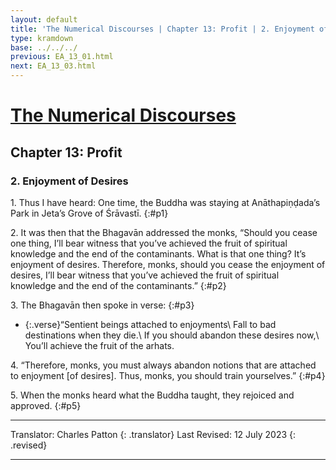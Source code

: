 ```yaml
---
layout: default
title: 'The Numerical Discourses | Chapter 13: Profit | 2. Enjoyment of Desires'
type: kramdown
base: ../../../
previous: EA_13_01.html
next: EA_13_03.html
---
```


# [The Numerical Discourses](../index.html)
## Chapter 13: Profit
### 2. Enjoyment of Desires

1\. Thus I have heard: One time, the Buddha was staying at Anāthapiṇḍada’s Park in Jeta’s Grove of Śrāvastī.
{:#p1}

2\. It was then that the Bhagavān addressed the monks, “Should you cease one thing, I’ll bear witness that you’ve achieved the fruit of spiritual knowledge and the end of the contaminants. What is that one thing? It’s enjoyment of desires. Therefore, monks, should you cease the enjoyment of desires, I’ll bear witness that you’ve achieved the fruit of spiritual knowledge and the end of the contaminants.”
{:#p2}

3\. The Bhagavān then spoke in verse:
{:#p3}

* {:.verse}“Sentient beings attached to enjoyments\\
Fall to bad destinations when they die.\\
If you should abandon these desires now,\\
You’ll achieve the fruit of the arhats.

4\. “Therefore, monks, you must always abandon notions that are attached to enjoyment [of desires]. Thus, monks, you should train yourselves.”
{:#p4}

5\. When the monks heard what the Buddha taught, they rejoiced and approved.
{:#p5}

---

Translator: Charles Patton
{: .translator}
Last Revised: 12 July 2023
{: .revised}

---